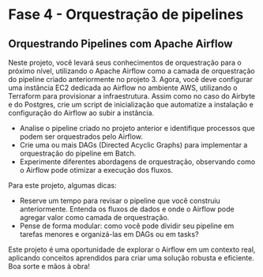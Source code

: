 # Fase 4 - Orquestração de pipelines

## Orquestrando Pipelines com Apache Airflow

Neste projeto, você levará seus conhecimentos de orquestração para o próximo nível, utilizando o Apache Airflow como a camada de orquestração do pipeline criado anteriormente no projeto 3. Agora, você deve configurar uma instância EC2 dedicada ao Airflow no ambiente AWS, utilizando o Terraform para provisionar a infraestrutura. Assim como no caso do Airbyte e do Postgres, crie um script de inicialização que automatize a instalação e configuração do Airflow ao subir a instância.

- Analise o pipeline criado no projeto anterior e identifique processos que podem ser orquestrados pelo Airflow.
- Crie uma ou mais DAGs (Directed Acyclic Graphs) para implementar a orquestração do pipeline em Batch.
- Experimente diferentes abordagens de orquestração, observando como o Airflow pode otimizar a execução dos fluxos.

Para este projeto, algumas dicas:
- Reserve um tempo para revisar o pipeline que você construiu anteriormente. Entenda os fluxos de dados e onde o Airflow pode agregar valor como camada de orquestração.
- Pense de forma modular: como você pode dividir seu pipeline em tarefas menores e organizá-las em DAGs ou em tasks?

Este projeto é uma oportunidade de explorar o Airflow em um contexto real, aplicando conceitos aprendidos para criar uma solução robusta e eficiente. Boa sorte e mãos à obra!